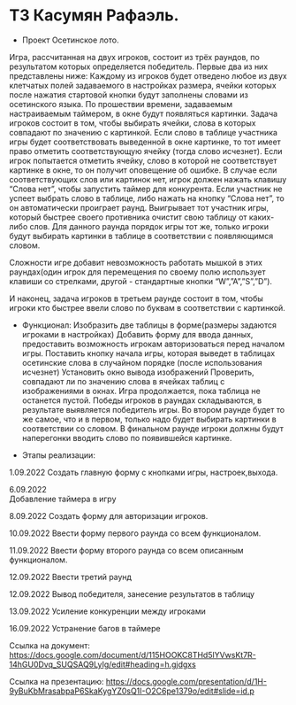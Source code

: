 # ТЗ Касумян Рафаэль.

* Проект Осетинское лото.

Игра, рассчитанная на двух игроков, состоит из трёх раундов, по результатом которых определяется победитель. Первые два из них представлены ниже: 
Каждому из игроков будет отведено любое из двух клетчатых полей задаваемого в настройках размера, ячейки которых после нажатия стартовой кнопки будут заполнены словами из осетинского языка. По прошествии времени, задаваемым настраиваемым таймером, в окне будут появляться картинки. Задача игроков состоит в том, чтобы выбирать ячейки, слова в которых совпадают по значению с картинкой. Если слово в таблице участника игры будет соответствовать выведенной в окне картинке, то тот имеет право отметить соответствующую ячейку (тогда слово исчезнет). Если игрок попытается отметить ячейку, слово в которой не соответствует картинке в окне, то он получит оповещение об ошибке. В случае если соответствующих слов или картинок нет, игрок должен нажать клавишу “Слова нет”, чтобы запустить таймер для  конкурента. Если участник не успеет выбрать слово в таблице, либо нажать на кнопку “Слова нет”, то он автоматически проиграет  раунд. Выигрывает тот участник игры, который быстрее своего противника очистит свою таблицу от каких-либо слов.
Для данного раунда порядок игры тот же, только игроки будут выбирать картинки в таблице в соответствии с появляющимся словом.


Сложности игре добавит невозможность работать мышкой в этих раундах(один игрок для перемещения по своему полю использует клавиши со стрелками, другой - стандартные кнопки “W”,”A”,”S”,”D”). 

И наконец, задача игроков в третьем раунде состоит в том, чтобы игроки кто быстрее ввели слово по буквам в соответствии с картинкой.

* Функционал:
Изобразить две таблицы в форме(размеры задаются игроками в настройках)
Добавить форму для ввода данных, предоставить возможность игрокам авторизоваться перед началом игры.
Поставить кнопку начала игры, которая выведет в таблицах осетинские слова в случайном порядке (после использования исчезнет)
Установить окно вывода изображений
Проверить, совпадают ли по значению слова в ячейках таблиц с изображениями в окнах. Игра продолжается, пока таблица не останется пустой.
Победы игроков в раундах складываются, в результате выявляется победитель игры.
Во втором раунде будет то же самое, что и в первом, только надо будет выбирать картинки в соответствии со словом.
В финальном раунде игроки должны будут наперегонки вводить слово по появившейся картинке.


* Этапы реализации:

1.09.2022
Создать главную форму с кнопками игры, настроек,выхода.

6.09.2022  
Добавление таймера в игру

8.09.2022
Создать форму для авторизации игроков. 

10.09.2022
Ввести форму первого раунда со всем функционалом.

11.09.2022 
Ввести форму второго раунда со всем описанным функционалом.

12.09.2022
Ввести третий раунд

12.09.2022 
Вывод победителя, занесение результатов в таблицу

13.09.2022
Усиление конкуренции между игроками

16.09.2022
Устранение багов в таймере


Ссылка на документ: https://docs.google.com/document/d/115HOOKC8THd5lYVwsKt7R-14hGU0Dvq_SUQSAQ9LyIg/edit#heading=h.gjdgxs


Ссылка на презентацию: https://docs.google.com/presentation/d/1H-9yBuKbMrasabpaP6SkaKygYZ0sQ1I-O2C6pe1379o/edit#slide=id.p


      
